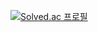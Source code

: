 [![Solved.ac
프로필](http://mazassumnida.wtf/api/v2/generate_badge?boj=rhksdn6227)](https://solved.ac/rhksdn6227)
<!--
**rhksdn6227/rhksdn6227** is a ✨ _special_ ✨ repository because its `README.md` (this file) appears on your GitHub profile.

Here are some ideas to get you started:

- 🔭 I’m currently working on ...
- 🌱 I’m currently learning ...
- 👯 I’m looking to collaborate on ...
- 🤔 I’m looking for help with ...
- 💬 Ask me about ...
- 📫 How to reach me: ...
- 😄 Pronouns: ...
- ⚡ Fun fact: ...
-->
